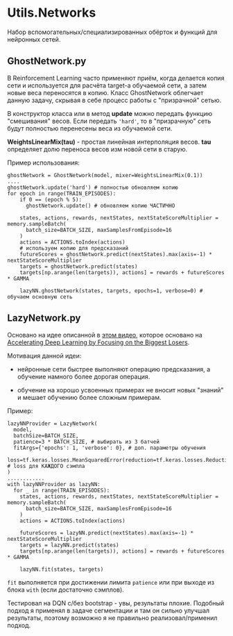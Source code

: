 # Utils.Networks

Набор вспомогательных/специализированных обёрток и функций для нейронных сетей.

## **GhostNetwork.py**

В Reinforcement Learning часто применяют приём, когда делается копия сети и используется для расчёта target-a обучаемой сети, а затем новые веса переносятся в копию. Класс GhostNetwork облегчает данную задачу, скрывая в себе процесс работы с "призрачной" сетью.

В конструктор класса или в метод **update** можно передать функцию "смешивания" весов. Если передать `'hard'`, то в "призрачную" сеть будут полностью перенесены веса из обучаемой сети.

**WeightsLinearMix(tau)** - простая линейная интерполяция весов. **tau** определяет долю переноса весов изм новой сети в старую.

Пример использования:

```
ghostNetwork = GhostNetwork(model, mixer=WeightsLinearMix(0.1))
....
ghostNetwork.update('hard') # полностью обновляем копию
for epoch in range(TRAIN_EPISODES):
    if 0 == (epoch % 5):
      ghostNetwork.update() # обновляем копию ЧАСТИЧНО

    states, actions, rewards, nextStates, nextStateScoreMultiplier = memory.sampleBatch(
      batch_size=BATCH_SIZE, maxSamplesFromEpisode=16
    )
    actions = ACTIONS.toIndex(actions)
    # используем копию для предсказаний
    futureScores = ghostNetwork.predict(nextStates).max(axis=-1) * nextStateScoreMultiplier
    targets = ghostNetwork.predict(states)
    targets[np.arange(len(targets)), actions] = rewards + futureScores * GAMMA

    lazyNN.ghostNetwork(states, targets, epochs=1, verbose=0) # обучаем основную сеть
```

## **LazyNetwork.py**

Основано на идее описанной в [этом видео](https://www.youtube.com/watch?v=rvr143crpuU), которое основано на [Accelerating Deep Learning by Focusing on the Biggest Losers](https://arxiv.org/abs/1910.00762).

Мотивация данной идеи:

- нейронные сети быстрее выполняют операцию предсказания, а обучение намного более дорогая операция.

- обучение на хорошо усвоенных примерах не вносит новых "знаний" и мешает обучению более сложным примерам.

Пример:

```
lazyNNProvider = LazyNetwork(
  model,
  batchSize=BATCH_SIZE,
  patience=3 * BATCH_SIZE, # выбирать из 3 батчей
  fitArgs={'epochs': 1, 'verbose': 0}, # доп. параметры обучения
  loss=tf.keras.losses.MeanSquaredError(reduction=tf.keras.losses.Reduction.NONE) # loss для КАЖДОГО сэмпла
)
............
with lazyNNProvider as lazyNN:
  for _ in range(TRAIN_EPISODES):
    states, actions, rewards, nextStates, nextStateScoreMultiplier = memory.sampleBatch(
      batch_size=BATCH_SIZE, maxSamplesFromEpisode=16
    )
    actions = ACTIONS.toIndex(actions)
    
    futureScores = lazyNN.predict(nextStates).max(axis=-1) * nextStateScoreMultiplier
    targets = lazyNN.predict(states)
    targets[np.arange(len(targets)), actions] = rewards + futureScores * GAMMA

    lazyNN.fit(states, targets)
```

`fit` выполняется при достижении лимита `patience` или при выходе из блока `with` (если достаточно сэмплов).

Тестировал на DQN с/без bootstrap - увы, результаты плохие. Подобный подход я применял в задаче сегментации и там он сильно улучшал результаты, поэтому возможно я не правильно реализовал/применил подход.